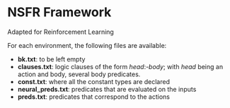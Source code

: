 NSFR Framework
==============


Adapted for Reinforcement Learning


For each environment, the following files are available:
* **bk.txt**: to be left empty
* **clauses.txt**: logic clauses of the form *head*:-*body*; with *head* being an action and body, several body predicates.
* **const.txt**: where all the constant types are declared
* **neural_preds.txt**: predicates that are evaluated on the inputs
* **preds.txt**: predicates that correspond to the actions 